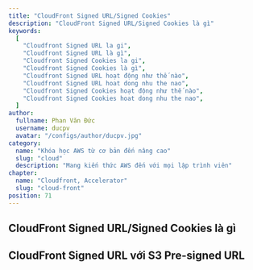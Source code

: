 ```yaml
---
title: "CloudFront Signed URL/Signed Cookies"
description: "CloudFront Signed URL/Signed Cookies là gì"
keywords:
  [
    "Cloudfront Signed URL la gi",
    "Cloudfront Signed URL là gì",
    "Cloudfront Signed Cookies la gi",
    "Cloudfront Signed Cookies là gì",
    "Cloudfront Signed URL hoạt động như thế nào",
    "Cloudfront Signed URL hoat dong nhu the nao",
    "Cloudfront Signed Cookies hoạt động như thế nào",
    "Cloudfront Signed Cookies hoat dong nhu the nao",
  ]
author:
  fullname: Phan Văn Đức
  username: ducpv
  avatar: "/configs/author/ducpv.jpg"
category:
  name: "Khóa học AWS từ cơ bản đến nâng cao"
  slug: "cloud"
  description: "Mang kiến thức AWS đến với mọi lập trình viên"
chapter:
  name: "Cloudfront, Accelerator"
  slug: "cloud-front"
position: 71
---
```


## CloudFront Signed URL/Signed Cookies là gì

## CloudFront Signed URL với S3 Pre-signed URL
